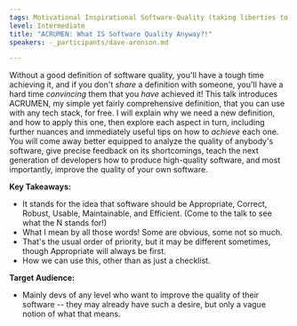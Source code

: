 ```yaml
---
tags: Motivational Inspirational Software-Quality (taking liberties to s/word/phrase)
level: Intermediate
title: "ACRUMEN: What IS Software Quality Anyway?!"
speakers: -_participants/dave-aronson.md

---
```

Without a good definition of software quality, you'll have a tough time achieving it, and if you don't _share_ a definition with someone, you'll have a hard time _convincing_ them that you _have_ achieved it!
This talk introduces ACRUMEN, my simple yet fairly comprehensive definition, that you can use with any tech stack, for free.  I will explain why we need a new definition, and how to apply this one, then explore each aspect in turn, including further nuances and immediately useful tips on how to _achieve_ each one.
You will come away better equipped to analyze the quality of anybody's software, give precise feedback on its shortcomings, teach the next generation of developers how to produce high-quality software, and most importantly, improve the quality of your own software.

**Key Takeaways:**
- It stands for the idea that software should be Appropriate, Correct, Robust, Usable, Maintainable, and Efficient.  (Come to the talk to see what the N stands for!)
- What I mean by all those words!  Some are obvious, some not so much.
- That's the usual order of priority, but it may be different sometimes, though Appropriate will always be first.
- How we can use this, other than as just a checklist.

**Target Audience:**
- Mainly devs of any level who want to improve the quality of their software -- they may already have such a desire, but only a vague notion of what that means.

